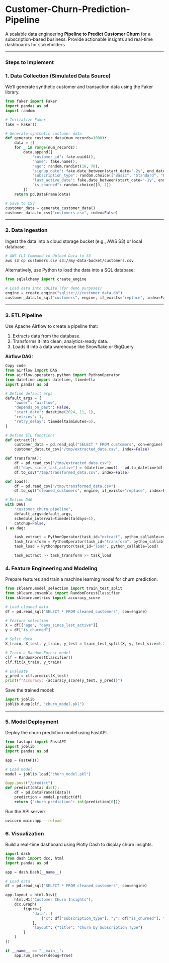 # Customer-Churn-Prediction-Pipeline
A scalable data engineering **Pipeline to Predict Customer Churn** for a subscription-based business. Provide actionable insights and real-time dashboards for stakeholders

---

### Steps to Implement
### 1. Data Collection (Simulated Data Source)
We’ll generate synthetic customer and transaction data using the Faker library.

```python
from faker import Faker
import pandas as pd
import random

# Initialize Faker
fake = Faker()

# Generate synthetic customer data
def generate_customer_data(num_records=1000):
    data = []
    for _ in range(num_records):
        data.append({
            "customer_id": fake.uuid4(),
            "name": fake.name(),
            "age": random.randint(18, 70),
            "signup_date": fake.date_between(start_date='-2y', end_date='today'),
            "subscription_type": random.choice(["Basic", "Standard", "Premium"]),
            "last_active_date": fake.date_between(start_date='-1y', end_date='today'),
            "is_churned": random.choice([0, 1])
        })
    return pd.DataFrame(data)

# Save to CSV
customer_data = generate_customer_data()
customer_data.to_csv("customers.csv", index=False)
```
---
### 2. Data Ingestion
Ingest the data into a cloud storage bucket (e.g., AWS S3) or local database.

```bash
# AWS CLI Command to Upload Data to S3
aws s3 cp customers.csv s3://my-data-bucket/customers.csv
```
Alternatively, use Python to load the data into a SQL database:
```python
from sqlalchemy import create_engine

# Load data into SQLite (for demo purposes)
engine = create_engine("sqlite:///customer_data.db")
customer_data.to_sql("customers", engine, if_exists="replace", index=False)
```
---
### 3. ETL Pipeline
Use Apache Airflow to create a pipeline that:

1. Extracts data from the database.
2. Transforms it into clean, analytics-ready data.
3. Loads it into a data warehouse like Snowflake or BigQuery.
   
**Airflow DAG:**
```python
Copy code
from airflow import DAG
from airflow.operators.python import PythonOperator
from datetime import datetime, timedelta
import pandas as pd

# Define default args
default_args = {
    "owner": "airflow",
    "depends_on_past": False,
    "start_date": datetime(2024, 11, 1),
    "retries": 1,
    "retry_delay": timedelta(minutes=5),
}

# Define ETL functions
def extract():
    customer_data = pd.read_sql("SELECT * FROM customers", con=engine)
    customer_data.to_csv("/tmp/extracted_data.csv", index=False)

def transform():
    df = pd.read_csv("/tmp/extracted_data.csv")
    df["days_since_last_active"] = (datetime.now() - pd.to_datetime(df["last_active_date"])).dt.days
    df.to_csv("/tmp/transformed_data.csv", index=False)

def load():
    df = pd.read_csv("/tmp/transformed_data.csv")
    df.to_sql("cleaned_customers", engine, if_exists="replace", index=False)

# Define DAG
with DAG(
    "customer_churn_pipeline",
    default_args=default_args,
    schedule_interval=timedelta(days=1),
    catchup=False,
) as dag:

    task_extract = PythonOperator(task_id="extract", python_callable=extract)
    task_transform = PythonOperator(task_id="transform", python_callable=transform)
    task_load = PythonOperator(task_id="load", python_callable=load)

    task_extract >> task_transform >> task_load
```
### 4. Feature Engineering and Modeling
Prepare features and train a machine learning model for churn prediction.
```python
from sklearn.model_selection import train_test_split
from sklearn.ensemble import RandomForestClassifier
from sklearn.metrics import accuracy_score

# Load cleaned data
df = pd.read_sql("SELECT * FROM cleaned_customers", con=engine)

# Feature selection
X = df[["age", "days_since_last_active"]]
y = df["is_churned"]

# Split data
X_train, X_test, y_train, y_test = train_test_split(X, y, test_size=0.2, random_state=42)

# Train a Random Forest model
clf = RandomForestClassifier()
clf.fit(X_train, y_train)

# Evaluate
y_pred = clf.predict(X_test)
print(f"Accuracy: {accuracy_score(y_test, y_pred)}")
```
Save the trained model:
```python
import joblib
joblib.dump(clf, "churn_model.pkl")
```
---
### 5. Model Deployment
Deploy the churn prediction model using FastAPI.
```python
from fastapi import FastAPI
import joblib
import pandas as pd

app = FastAPI()

# Load model
model = joblib.load("churn_model.pkl")

@app.post("/predict")
def predict(data: dict):
    df = pd.DataFrame([data])
    prediction = model.predict(df)
    return {"churn_prediction": int(prediction[0])}
```
Run the API server:
```bash
uvicorn main:app --reload
```
### 6. Visualization
Build a real-time dashboard using Plotly Dash to display churn insights.
```python
import dash
from dash import dcc, html
import pandas as pd

app = dash.Dash(__name__)

# Load data
df = pd.read_sql("SELECT * FROM cleaned_customers", con=engine)

app.layout = html.Div([
    html.H1("Customer Churn Insights"),
    dcc.Graph(
        figure={
            "data": [
                {"x": df["subscription_type"], "y": df["is_churned"], "type": "bar", "name": "Churned"}
            ],
            "layout": {"title": "Churn by Subscription Type"}
        }
    )
])

if __name__ == "__main__":
    app.run_server(debug=True)
```

